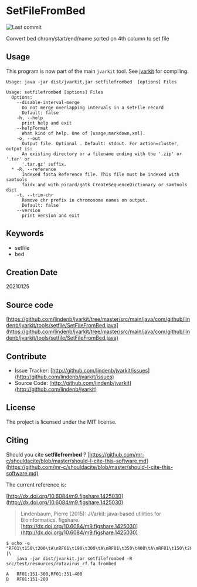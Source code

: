 # SetFileFromBed

![Last commit](https://img.shields.io/github/last-commit/lindenb/jvarkit.png)

Convert bed chrom/start/end/name sorted on 4th column to set file


## Usage


This program is now part of the main `jvarkit` tool. See [jvarkit](JvarkitCentral.md) for compiling.


```
Usage: java -jar dist/jvarkit.jar setfilefrombed  [options] Files

Usage: setfilefrombed [options] Files
  Options:
    --disable-interval-merge
      Do not merge overlapping intervals in a setFile record
      Default: false
    -h, --help
      print help and exit
    --helpFormat
      What kind of help. One of [usage,markdown,xml].
    -o, --out
      Output file. Optional . Default: stdout. For action=cluster, output is: 
      An existing directory or a filename ending with the '.zip' or '.tar' or 
      '.tar.gz' suffix.
  * -R, --reference
      Indexed fasta Reference file. This file must be indexed with samtools 
      faidx and with picard/gatk CreateSequenceDictionary or samtools dict
    -t, --trim-chr
      Remove chr prefix in chromosome names on output.
      Default: false
    --version
      print version and exit

```


## Keywords

 * setfile
 * bed



## Creation Date

20210125

## Source code 

[https://github.com/lindenb/jvarkit/tree/master/src/main/java/com/github/lindenb/jvarkit/tools/setfile/SetFileFromBed.java](https://github.com/lindenb/jvarkit/tree/master/src/main/java/com/github/lindenb/jvarkit/tools/setfile/SetFileFromBed.java)


## Contribute

- Issue Tracker: [http://github.com/lindenb/jvarkit/issues](http://github.com/lindenb/jvarkit/issues)
- Source Code: [http://github.com/lindenb/jvarkit](http://github.com/lindenb/jvarkit)

## License

The project is licensed under the MIT license.

## Citing

Should you cite **setfilefrombed** ? [https://github.com/mr-c/shouldacite/blob/master/should-I-cite-this-software.md](https://github.com/mr-c/shouldacite/blob/master/should-I-cite-this-software.md)

The current reference is:

[http://dx.doi.org/10.6084/m9.figshare.1425030](http://dx.doi.org/10.6084/m9.figshare.1425030)

> Lindenbaum, Pierre (2015): JVarkit: java-based utilities for Bioinformatics. figshare.
> [http://dx.doi.org/10.6084/m9.figshare.1425030](http://dx.doi.org/10.6084/m9.figshare.1425030)


```
$ echo -e "RF01\t150\t200\tA\nRF01\t190\t300\tA\nRF01\t350\t400\tA\nRF01\t150\t200\tB" |\
	java -jar dist/jvarkit.jar setfilefrombed -R src/test/resources/rotavirus_rf.fa frombed

A	RF01:151-300,RF01:351-400
B	RF01:151-200

```



